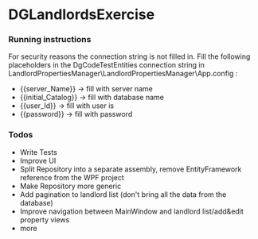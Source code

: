 # DGLandlordsExercise

### Running instructions
For security reasons the connection string is not filled in.
Fill the following placeholders in the DgCodeTestEntities connection string in LandlordPropertiesManager\LandlordPropertiesManager\App.config :
- {{server_Name}} -> fill with server name
- {{initial_Catalog}} -> fill with database name
- {{user_Id}} -> fill with user is
- {{password}} -> fill with password

### Todos
 - Write Tests
 - Improve UI
 - Split Repository into a separate assembly, remove EntityFramework reference from the WPF project
 - Make Repository more generic
 - Add pagination to landlord list (don't bring all the data from the database)
 - Improve navigation between MainWindow and landlord list/add&edit property views
 - more


